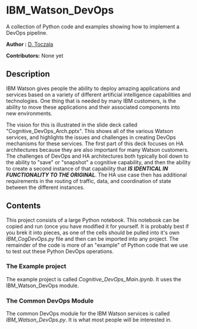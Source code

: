 # IBM_Watson_DevOps
A collection of Python code and examples showing how to implement a DevOps pipeline.

**Author :** [D. Toczala](https://github.com/dtoczala)

**Contributors:** None yet

## Description

IBM Watson gives people the ability to deploy amazing applications and services based on a variety of different artificial intelligence capabilities and technologies.  One thing that is needed by many IBM customers, is the ability to move these applications and their associated components into new environments.

The vision for this is illustrated in the slide deck called "Cognitive_DevOps_Arch.pptx".  This shows all of the various Watson services, and highlights the issues and challenges in creating DevOps mechanisms for these services.  The first part of this deck focuses on HA architectures because they are also important for many Watson customers.  The challenges of DevOps and HA architectures both typically boil down to the ability to "save" or "snapshot" a cognitive capability, and then the ability to create a second instance of that capability that **_IS IDENTICAL IN FUNCTIONALITY TO THE ORIGINAL_**.  The HA use case then has additional requirements in the routing of traffic, data, and coordination of state between the different instances.

## Contents

This project consists of a large Python notebook.  This notebook can be copied and run (once you have modified it for yourself.  It is probably best if you brek it into pieces, as one of the cells should be pulled into it's own _IBM_CogDevOps.py_ file and then can be imported into any project.  The remainder of the code is more of an "example" of Python code that we use to test out these Python DevOps operations.

### The Example project

The example project is called _Cognitive\_DevOps\_Main.ipynb_.  It uses the IBM_Watson_DevOps module.

### The Common DevOps Module

The common DevOps module for the IBM Watson services is called _IBM_Watson_DevOps.py_.  It is what most people will be interested in.
